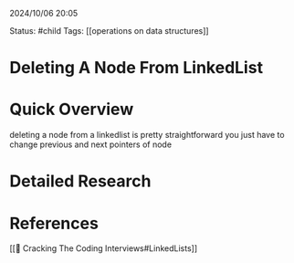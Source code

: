 2024/10/06
20:05

Status: #child 
Tags: [[operations on data structures]]
# Deleting A Node From LinkedList

# Quick Overview

deleting a node from a linkedlist is pretty straightforward you just have to change previous and next pointers of node
# Detailed Research



# References

[[📙 Cracking The Coding Interviews#LinkedLists]]